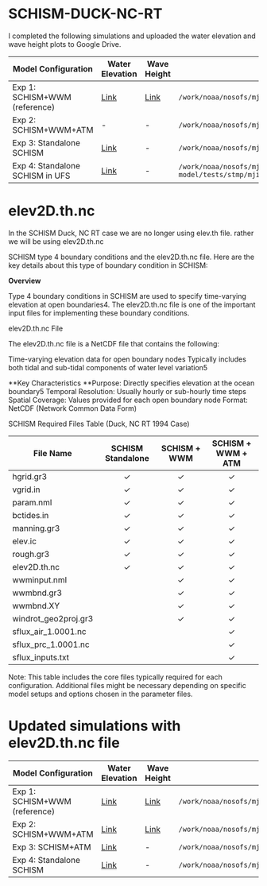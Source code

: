 # SCHISM-DUCK-NC-RT

I completed the following simulations and uploaded the water elevation and wave height plots to Google Drive. 

| Model Configuration | Water Elevation | Wave Height | Directory in Hercules|
|---------------------|-----------------|-------------|-----------|
| Exp 1: SCHISM+WWM (reference) | [Link](https://drive.google.com/file/d/1n33MHJZcu_fMm1gNpaxsqTV3AVL-qtg8/view?usp=sharing) | [Link](https://drive.google.com/file/d/1gKLaCrhWWgu4PSlZj1FJF4lTCZ5Xinss/view?usp=sharing) | `/work/noaa/nosofs/mjisan/schism/schism_verification_tests/Test_WWM_Duck` |
| Exp 2: SCHISM+WWM+ATM | - | - | `/work/noaa/nosofs/mjisan/schism/schism_verification_tests/Test_WWM_Duck_ATM` |
| Exp 3: Standalone SCHISM | [Link](https://drive.google.com/file/d/1ApBnoB3-wkn5hJbB5xifKDh8HxVWHUBE/view?usp=sharing) | - | `/work/noaa/nosofs/mjisan/schism/schism_verification_tests/Test_DUCK_SCH` |
| Exp 4: Standalone SCHISM in UFS | [Link](https://drive.google.com/file/d/1OLqQNRfvI6Q1yXnooRbKqYXUCt3-EmbF/view?usp=drive_link) | - | `/work/noaa/nosofs/mjisan/ufs-weather-model/tests/stmp/mjisan/FV3_RT/RT_DUCK_NC_SCHISM_STD` |


# elev2D.th.nc

In the SCHISM Duck, NC RT case we are no longer using elev.th file. rather we will be using elev2D.th.nc 

SCHISM type 4 boundary conditions and the elev2D.th.nc file. Here are the key details about this type of boundary condition in SCHISM:

**Overview**

Type 4 boundary conditions in SCHISM are used to specify time-varying elevation at open boundaries4. The elev2D.th.nc file is one of the important input files for implementing these boundary conditions.

elev2D.th.nc File

The elev2D.th.nc file is a NetCDF file that contains the following:

Time-varying elevation data for open boundary nodes
Typically includes both tidal and sub-tidal components of water level variation5

**Key Characteristics
**Purpose: Directly specifies elevation at the ocean boundary5
Temporal Resolution: Usually hourly or sub-hourly time steps
Spatial Coverage: Values provided for each open boundary node
Format: NetCDF (Network Common Data Form)

SCHISM Required Files Table (Duck, NC RT 1994 Case)


| File Name | SCHISM Standalone | SCHISM + WWM | SCHISM + WWM + ATM |
|-----------|:-----------------:|:------------:|:------------------:|
| hgrid.gr3 | ✓ | ✓ | ✓ |
| vgrid.in | ✓ | ✓ | ✓ |
| param.nml | ✓ | ✓ | ✓ |
| bctides.in | ✓ | ✓ | ✓ |
| manning.gr3 | ✓ | ✓ | ✓ |
| elev.ic | ✓ | ✓ | ✓ |
| rough.gr3 | ✓ | ✓ | ✓ |
| elev2D.th.nc | ✓ | ✓ | ✓ |
| wwminput.nml | | ✓ | ✓ |
| wwmbnd.gr3 | | ✓ | ✓ |
| wwmbnd.XY | | ✓ | ✓ |
| windrot_geo2proj.gr3 | | ✓ | ✓ |
| sflux_air_1.0001.nc | | | ✓ |
| sflux_prc_1.0001.nc | | | ✓ |
| sflux_inputs.txt | | | ✓ |

Note: This table includes the core files typically required for each configuration. Additional files might be necessary depending on specific model setups and options chosen in the parameter files.

# Updated simulations with elev2D.th.nc file

| Model Configuration | Water Elevation | Wave Height | Directory in Hercules|
|---------------------|-----------------|-------------|-----------|
| Exp 1: SCHISM+WWM (reference) | [Link](https://drive.google.com/file/d/18gRHxzKsO1iyLROuvtO55io29yM7rfG3/view?usp=drive_link) | [Link](https://drive.google.com/file/d/1Pq8-iZryxGsdSQgXbkdereXSsBcX3eRm/view?usp=drive_link) | `/work/noaa/nosofs/mjisan/schism/schism_verification_tests/Test_WWM_Duck_Elev2D_SCH_WWM` |
| Exp 2: SCHISM+WWM+ATM | [Link](https://drive.google.com/file/d/1pL-jxQYC6Qh9Jtwo4UBfrUVgyl_3qSLv/view?usp=drive_link) | [Link](https://drive.google.com/file/d/1YpaiMf7jRh0PfHEUO8oFqvw3RxOTp3B8/view?usp=drive_link) | `/work/noaa/nosofs/mjisan/schism/schism_verification_tests/Test_WWM_Duck_Elev2D_SCH_WWM_ATM` |
| Exp 3: SCHISM+ATM | [Link](https://drive.google.com/file/d/1J1JJSXS9LXiWrYP_4Tu_jQ6Z6qsyclZN/view?usp=drive_link) | - | `/work/noaa/nosofs/mjisan/schism/schism_verification_tests/Test_WWM_Duck_Elev2D_SCH_ATM` |
| Exp 4: Standalone SCHISM | [Link](https://drive.google.com/file/d/1LtrI_gykxcsmXD7uwa8bnHpCby7_DCZW/view?usp=drive_link) | - | `/work/noaa/nosofs/mjisan/schism/schism_verification_tests/Test_WWM_Duck_Elev2D_SCH_ST` 

